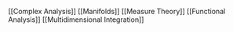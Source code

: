 [[Complex Analysis]] [[Manifolds]] [[Measure Theory]] [[Functional Analysis]] [[Multidimensional Integration]]
